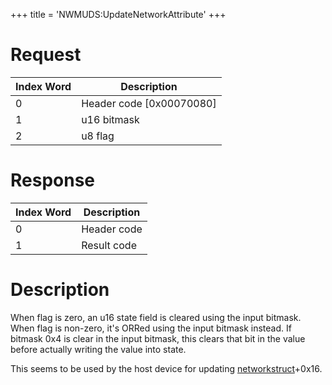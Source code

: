 +++
title = 'NWMUDS:UpdateNetworkAttribute'
+++

# Request

| Index Word | Description                |
|------------|----------------------------|
| 0          | Header code \[0x00070080\] |
| 1          | u16 bitmask                |
| 2          | u8 flag                    |

# Response

| Index Word | Description |
|------------|-------------|
| 0          | Header code |
| 1          | Result code |

# Description

When flag is zero, an u16 state field is cleared using the input
bitmask. When flag is non-zero, it's ORRed using the input bitmask
instead. If bitmask 0x4 is clear in the input bitmask, this clears that
bit in the value before actually writing the value into state.

This seems to be used by the host device for updating
[networkstruct](NWM_Services "wikilink")+0x16.